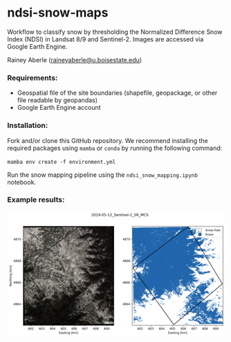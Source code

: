 # ndsi-snow-maps

Workflow to classify snow by thresholding the Normalized Difference Snow Index (NDSI) in Landsat 8/9 and Sentinel-2.
Images are accessed via Google Earth Engine.

Rainey Aberle (raineyaberle@u.boisestate.edu)

### Requirements:
- Geospatial file of the site boundaries (shapefile, geopackage, or other file readable by geopandas)
- Google Earth Engine account

### Installation:
Fork and/or clone this GitHub repository. We recommend installing the required packages using `mamba` or `conda` by running the following command:

`mamba env create -f environment.yml`

Run the snow mapping pipeline using the `ndsi_snow_mapping.ipynb` notebook.

### Example results:
!["Example snow map over Mores Creek Summit, ID"](example_snow_map_20190512_Sentinel-2_SR_MCS.png)
